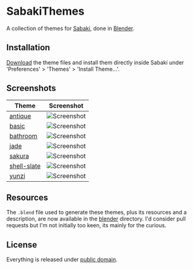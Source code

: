 # SabakiThemes

A collection of themes for [Sabaki](https://github.com/SabakiHQ/Sabaki), done in [Blender](https://www.blender.org/).

## Installation

[Download](https://github.com/billhails/SabakiThemes/releases) the theme files and install them directly inside Sabaki
under 'Preferences' > 'Themes' > 'Install Theme...'.

## Screenshots

| Theme                          | Screenshot                                              |
| ------------------------------ | ------------------------------------------------------- |
| [antique](antique)             | ![Screenshot](antique/AntiqueScreenshot.png)            |
| [basic](basic)                 | ![Screenshot](basic/BasicScreenshot.png)                |
| [bathroom](bathroom)           | ![Screenshot](bathroom/BathroomScreenshot.png)          |
| [jade](jade)                   | ![Screenshot](jade/JadeScreenshot.png)                  |
| [sakura](sakura)               | ![Screenshot](sakura/SakuraScreenshot.png)              |
| [shell-slate](shell-slate)     | ![Screenshot](shell-slate/ShellSlateScreenshot.png)     |
| [yunzi](yunzi)                 | ![Screenshot](yunzi/YunziScreenshot.png)                |

## Resources

The `.blend` file used to generate these themes, plus its resources and a description, are now available
in the [blender](blender) directory. I'd consider pull requests but I'm not initially too keen, its mainly
for the curious.

## License

Everything is released under [public domain](http://creativecommons.org/publicdomain/zero/1.0/).
